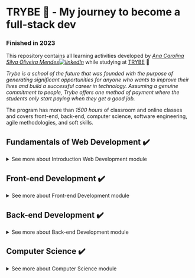 # TRYBE :rocket: - My journey to become a full-stack dev

### Finished in 2023

This repository contains all learning activities developed by *[Ana Carolina Silva Oliveira Mendes![linkedIn](https://user-images.githubusercontent.com/64224044/92247653-e5267380-ee9d-11ea-995b-bbaede677424.png)](https://www.linkedin.com/in/carolmendes-can/)*  while studying at [TRYBE](https://www.betrybe.com/) :rocket:

*Trybe is a school of the future that was founded with the purpose of generating significant opportunities for anyone who wants to improve their lives and build a successful career in technology. Assuming a genuine commitment to people, Trybe offers one method of payment where the students only start paying when they get a good job.*

The program has more than *1500 hours* of classroom and online classes and covers front-end, back-end, computer science, software engineering, agile methodologies, and soft skills.

<!-- MODULE 1 - FUNDAMENTALS -->
## Fundamentals of Web Development :heavy_check_mark:
<details>
  <summary>See more about Introduction Web Development module</summary><br>
  <!-- BLOCK 1 -->
  <details>
  <summary>Block 1: Unix, Shell and Git :heavy_check_mark:</summary><br>

  > - [x] 1-1: *Unix & Shell*
  > - [x] 1-2: *Git - what it is and what it is for*
  > - [x] 1-3: *Git & GitHub - Understanding the commands*

  </details>
  <!-- BLOCK 2 -->
  <details>
  <summary>Block 2: Introduction to HTML & CSS :heavy_check_mark:</summary><br>

  > - [x] 2-1: *HTML & CSS - Page structures*
  > - [x] 2-2: *HTML & CSS - Getting Started with CSS*
  > - [x] 2-3: *HTML & CSS - Selectors and positioning*
  > - [x] 2-4: *HTML Semantic*
  > - [x] *Project - Lessons Leaarned*

  </details>
  <!-- BLOCK 3 -->
  <details>
  <summary>Block 3: Introduction to JavaScript  :heavy_check_mark:</summary><br>

  > - [x] 3-1: *First steps in JavaScript*
  > - [x] 3-2: *Array and reptition structure*
  > - [x] 3-3: *Functions*
  > - [x] 3-4: *Objects*
  > - [x] 3-5: *JSON and practice day*
  > - [x] *Project - Playground Functions*

  </details>
  <!-- BLOCK 4 -->
  <details>
  <summary>Block 4: JavaScript: DOM, Events and Web Storage :heavy_check_mark:</summary><br>

  > - [x] 4-1: *JavaScript - DOM and selectors*
  > - [x] 4-2: *JavaScript - Working with elements*
  > - [x] 4-3: *JavaScript - Events*
  > - [x] 4-4: *JavaScript - Web Storage*
  > - [x] *Project - Art with Pixels*
  > - [x] *(Bonus) Project - To Do List*

  </details>

  <!-- BLOCK 5 -->
  <details>
  <summary>Block 5: HTML and CSS: Forms, Flexbox e Responsive - Projects :heavy_check_mark:</summary><br>

  > - [x] 5-1: *HTML & CSS - Forms*
  > - [x] 5-2: *JavaScript libraries and CSS frameworks*
  > - [x] 5-3: *CSS Flexbox - Part 1*
  > - [x] 5-4: *CSS Flexbox - Part 2*
  > - [x] 5-5: *Responsiveness*
  > - [x] *Project - Trybewarts*

  </details>

  <!-- BLOCK 6 -->
  <details>
  <summary>Block 6: JavaScript ES6 & Unit Tests :heavy_check_mark:</summary><br>

  > - [x] 6-1: *Flow of exceptions*
  > - [x] 6-2: *First steps in Jest*
  > - [x] 6-3: *Matchers and code coverage*
  > - [x] *Project - JavaScript Unit Tests*

  </details>

  <!-- BLOCK 7 -->
  <details>
  <summary>Block 7: Array Methods :heavy_check_mark:</summary><br>

  > - [x] 7-1: *Array Methods - map*
  > - [x] 7-2: *Array Methods - filter and sort*
  > - [x] 7-3: *Array Methods - find and forEach*
  > - [x] 7-3: *Array Methods - reduce*
  > - [x] 7-3: *Live Coding*
  > - [x] *Project - Zoo Functions*

  </details>
</details>

<!-- MODULE 2 - FRONT-END -->
## Front-end Development :heavy_check_mark:
<details>
  <summary>​See more about Front-end Development module</summary><br>
  <!-- BLOCK 1 -->
  <details>
  <summary>Block 1: Introduction to Frontend and asynchronous JavaScript :heavy_check_mark:</summary>

  > - [x] 1-1: *IDevelopment environment*
  > - [x] 1-2: *Asynchronous JavaScript - Promises and fetch*
  > - [x] 1-3: *Review - House of exchange*
  > - [x] 1-4: *Async, await and asynchronous tests*
  > - [x] *Project - Magic Card*
  > - [x] *Project - Shopping Cart*

  </details>

  <!-- BLOCK 2 -->
  <details>
  <summary>Block 2: Introduction to React :heavy_check_mark:</summary>

  > - [x] 2-1: *Introduction to React and Typescript*
  > - [x] 2-2: *React and Props components*
  > - [x] 2-3: *Advancing in components*
  > - [x] 2-4: *State and events*
  > - [x] 2-5: *Forms*
  > - [x] *Project - Solar System*

  </details>

  <!-- BLOCK 3 -->
  <details>
  <summary>Block 3: Deepening in React :heavy_check_mark:</summary>

  > - [x] 3-1: *React Router*
  > - [x] 3-2: *useEffect*
  > - [x] *Project - Tryunfo*
  > - [x] *Project - Trybetunes*

  </details>

  <!-- BLOCK 4 -->
  <details>
  <summary>Block 4: Automated testing with React Testing Library :heavy_check_mark:</summary>

  > - [x] 4-1: *Introduction to React Testing Library*
  > - [x] 4-2: *RTL: Mocks*
  > - [x] 4-3: *RTL: Testing with React Router*
  > - [x] *Project - React Tests*

  </details>

  <!-- BLOCK 5 -->
  <details>
  <summary>Block 5: Agile Stylization and Methodology :heavy_check_mark:</summary>

  > - [x] 5-1: *CSS Modules*
  > - [x] 5-2: *Styled Components*
  > - [x] 5-3: *Agile methodologies*
  > - [x] *Project - Frontend Online Store*

  </details>

  <!-- BLOCK 6 -->
  <details>
  <summary>Block 16: State Management with Redux :heavy_check_mark:</summary>

  > - [X] 6-1: *Introduction to Redux - the overall state of the application*
  > - [X] 6-2: *Using Redux in React*
  > - [X] 6-3: *Review - Using Redux in React*
  > - [X] 6-4: *Using Redux in React - Asynchronous Actions*
  > - [X] 6-5: *React - Redux tests*
  > - [x] *Project - TrybeWallet*

  </details>

  <!-- BLOCK 7 -->
  <details>
  <summary>Block 7: Project Trivia Game :heavy_check_mark:</summary>

  > - [X] 7-1: *Class Components*
  > - [X] 7-2: *Context API*
  > - [X] 7-3: *Custom Hooks*
  > - [x] *Project - Trivia Game*
  > - [x] *Project - StarWars*

  </details>

  <!-- BLOCK 8 -->
  <details>
  <summary>Block 8: Project Recipes app :heavy_check_mark:</summary>

  > - [X] 8-1: *Project - Recipes app*

  </details>
​</details>

<!-- MODULE 3 - BACK-END -->
## Back-end Development :heavy_check_mark:
<details>
  <summary>​See more about Back-end Development module</summary>
  <!-- BLOCK 1 -->
  <details>
  <summary>Block 1: Docker: Using Containers:</summary>

  > - [X] 1-1: *Using Containers - Docker*
  > - [X] 1-2: *Manipulating Images in Docker*
  > - [X] 1-3: *Orchestrating Containers with Docker Compose*
  > - [X] *Project - Docker All-List*

  </details>

  <!-- BLOCK 2 -->
  <details>
  <summary>Block 2: Introduction to SQL :heavy_check_mark:</summary>

  > - [X] 2-1: *SQL database*
  > - [X] 2-2: *Finding data in database*
  > - [X] 2-3: *Filtering data in a specific way*
  > - [X] 2-4: *Manipulating tables*
  > - [X] *Project - All For One*

  </details>

  <!-- BLOCK 3 -->
  <details>
  <summary>Block 3: SQL, JOINs and Standardization functions :heavy_check_mark:</summary>

  > - [X] 3-1: *Functions most used in SQL*
  > - [X] 3-2: *Uncomplicating JOINs*
  > - [X] 3-3: *Transforming ideas into a database model *
  > - [X] *Project - One For All*

  </details>

  <!-- BLOCK 4 -->
  <details>
  <summary>Block 4: Introduction - Web development with Node.js :heavy_check_mark:</summary>

  > - [x] 4-1: *Node.js: Asynchronous Runtime*
  > - [x] 4-2: *Node.js: REST API with Express*
  > - [x] 4-3: *Node.js: Integration Tests*
  > - [x] 4-4: *Node.js: Express and Middlewares*
  > - [x] 4-5: *Node.js: Express and MySQL*
  > - [x] *Project - Talker Manager*

  </details>

  <!-- BLOCK 5 -->
  <details>
  <summary>Block 5: Updates :heavy_check_mark:</summary>

  > - [x] 5-1: *Software Architecture: Model Layer*
  > - [x] 5-2: *Software Architecture: Refactoring Model Layer*
  > - [x] 5-3: *Software Architecture: Layer Service*
  > - [x] 5-4: *Software Architecture: Refactoring Layer Service*
  > - [x] 5-5: *Software Architecture: Refactoring Layer Controllerr*
  > - [x] *Project - Store Manager*

  </details>

  <!-- BLOCK 6 -->
  <details>
  <summary>Block 6: Node.js: ORM and Authentication :heavy_check_mark:</summary>

  > - [x] 6-1: *ORM - Application interface with database*
  > - [x] 6-2: *ORM - Associations 1:1 and 1:N*
  > - [x] 6-3: *ORM - Associacions N:N and Transactions*
  > - [x] 6-4: *JWT - JSON Web Token*
  > - [x] 24-3: *Project - Blogs API*

  </details>

  <!-- BLOCK 7 -->
  <details>
  <summary>Block 7: Masterclass: Deployment of Cloud Applications :heavy_check_mark:</summary>

  > - [x] 7-1: *Infrastructure: Deploy with Railway*

  </details>

  <!-- BLOCK 8 -->
  <details>
  <summary>Block 8: Introduction to TypeScript :heavy_check_mark:</summary>

  > - [x] 8-1: *Learning TypeScript*
  > - [x] 8-2: *Introduction to Generics*
  > - [x] 8-3: *REST API with Express, JWT, Sequelize and TypeScript*
  > - [x] 8-4: *Testing Applications with TypeScript*
  > - [x] *Project - Tribesmith*

  </details>

  <!-- BLOCK 9 -->
  <details>
  <summary>Block 9: Object Oriented Programming - POO and SOLID :heavy_check_mark:</summary>

  > - [x] 9-1: *Introduction to Object Orientation*
  > - [x] 9-2: *Heritage and Composition*
  > - [x] 9-3: *Polymorphism ​*
  > - [x] 9-4: *SOLID - Introduction and Principles S, O and D ​*
  > - [x] 9-5: *SOLID - Principles L and I ​*
  > - [x] *Project - Trybers and Dragons ​*

  </details>

  <!-- BLOCK 10 -->
  <details>
  <summary>Block 10: Trybe Futebol Club :heavy_check_mark:</summary>

  > - [x] 10-1: *Express with Classes*
  > - [x] *Project - TFC - Trybe Futebol Club*

  </details>
</details>

<!-- MODULE 4 - COMPUTER SCIENCE -->
## ​Computer Science :heavy_check_mark:
<details>
  <summary>See more about ​Computer Science module</summary>
  <!-- BLOCK 1 -->
  <details>
  <summary>Block 1: Learning Python :heavy_check_mark:</summary>

  > - [x] 1-1: *Learning Python*
  > - [x] 1-2: *Test Data Input and Output*

  </details>

  <!-- BLOCK 2 -->
  <details>
  <summary>Block 2: Algorithms :heavy_check_mark:</summary>

  > - [x] 2-1: *Complexity of Algorithms*
  > - [x] 2-2: *Problem Solving Recursivity and Strategies*
  > - [x] 2-3: *Ordination and search algorithms*
  > - [x] *Project - Algorithms*

  </details>

  <!-- BLOCK 3 -->
  <details>
  <summary>Block 3: Data Structure I: Linear Lists :heavy_check_mark:</summary>

  > - [x] 3-1: *Python P.O.O*
  > - [x] 3-2: *Arrays*
  > - [x] 3-3: *Node and Chained Lists*
  > - [x] 3-4: *Batteries and Queues*
  > - [x] *Project - TING - Trybe is Not Google*

  </details>

  <!-- BLOCK 4 -->
  <details>
  <summary>Block 4: Data Structure I :heavy_check_mark:</summary>

  > - [x] 4-1: *Hashmap and Dict*
  > - [x] 4-2: *Set*
  > - [x] *Project - Restaurant Orders Project*

  </details>

<!-- MODULE ELECTIVE CERTIFICATION - JAVA -->
## JAVA :heavy_check_mark:
<details>
  <summary>See more about JAVA module</summary>
  <!-- BLOCK 1 -->
  <details>
  <summary>Programming logic :heavy_check_mark:</summary>

  > - [x] *Conditional and repetition structures*
  > - [x] *Functions, parameters and arguments*

  </details>

  <details>
  <summary>Docker: Using Containers :heavy_check_mark:</summary>

  > - [x] *Basic knowledge in docker*
  > - [x] *Knowledge of the Dockerfile and docker-compose structure*

  </details>

  <details>
  <summary>Introduction to the Database :heavy_check_mark:</summary>

  > - [x] *Knowledge of basic relational database modeling*
  > - [x] *Knowledge in SQL Language ( Searches, Inserts, Updates and Removals )*

  </details>

  <details>
  <summary>Layer Architecture :heavy_check_mark:</summary>

  > - [x] *Knowledge in MSC architecture ( Model-Service-Controller )*

  </details>

  <details>
  <summary>ORM and Authentication :heavy_check_mark:</summary>

  > - [x] *Knowledge in Object Relational Mapper*
  > - [x] *Knowledge in Token JWT and authentication methods*

  </details>

  <details>
  <summary>Object Oriented Programming ( POO ) :heavy_check_mark:</summary>

  > - [x] *Basic knowledge of object orientation pillars*

  </details>

  <details>
  <summary>Introduction to Web Development :heavy_check_mark:</summary>

  > - [x] *Knowledge in client-server architecture*
  > - [x] *Knowledge of HTTP and its verbs, REST API*

  </details>

  <details>
  <summary>Tests :heavy_check_mark:</summary>

  > - [x] *Knowledge in integration tests*
  > - [x] *Knowledge in unit tests*

  </details>

  <details>
  <summary>Data Structure I and II :heavy_check_mark:</summary>

  > - [x] *Basic knowledge of Arrays, Lists, Queues, Batteries, Hashmaps and Sets*

  </details>
  
  <details>
  <summary>Deployment of Cloud Applications :heavy_check_mark:</summary>

  > - [x] *Basic knowledge in CI / CD*

  </details>
</details>

